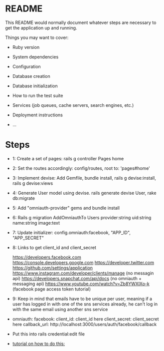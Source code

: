# README

This README would normally document whatever steps are necessary to get the
application up and running.

Things you may want to cover:

* Ruby version

* System dependencies

* Configuration

* Database creation

* Database initialization

* How to run the test suite

* Services (job queues, cache servers, search engines, etc.)

* Deployment instructions

* ...

# Steps

* 1: Create a set of pages: rails g controller Pages home

* 2: Set the routes accordingly: config/routes, root to: 'pages#home'

* 3: Implement devise: Add Gemfile, bundle install, rails g devise:install, rails g devise:views

* 4: Generate User model using devise. rails generate devise User, rake db:migrate

* 5: Add "omniauth-provider" gems and bundle install

* 6: Rails g migration AddOmniauthTo Users provider:string uid:string name:string image:text

* 7: Update initializer: config.omniauth:facebook, "APP_ID", "APP_SECRET"

* 8: Links to get client_id and client_secret

     https://developers.facebook.com
     https://console.developers.google.com
     https://developer.twitter.com
     https://github.com/settings/application
     https://www.instagram.com/developer/clients/manage (no messagin api)
     https://developers.snapchat.com/api/docs (no omniauth + messaging api)
     https://www.youtube.com/watch?v=Zb8YWXlXo-k (facebook page access token tutorial)

* 9: Keep in mind that emails have to be unique per user, meaning if a user has logged in with one of the sns services already, he can't log in with the same email using another sns service

* omniauth:
  facebook:
    client_id: client_id here
    client_secret: client_secret here
    callback_url: http://localhost:3000/users/auth/facebook/callback

* Put this into rails credential:edit file

* [tutorial on how to do this:](https://www.engineyard.com/blog/rails-encrypted-credentials-on-rails-5.2)
